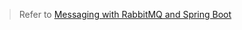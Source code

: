 > Refer to [Messaging with RabbitMQ and Spring Boot](https://mflash.dev/post/2018/12/13/messaging-with-rabbitmq-and-spring-boot/)
